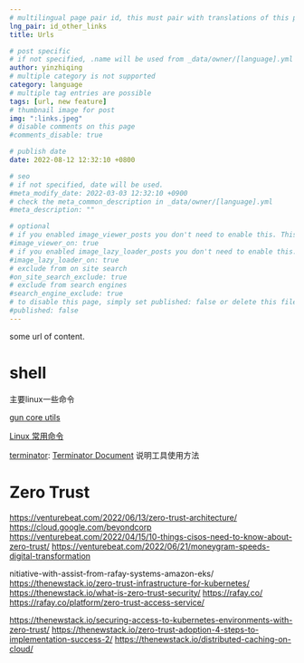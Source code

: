 ```yaml
---
# multilingual page pair id, this must pair with translations of this page. (This name must be unique)
lng_pair: id_other_links
title: Urls

# post specific
# if not specified, .name will be used from _data/owner/[language].yml
author: yinzhiqing
# multiple category is not supported
category: language
# multiple tag entries are possible
tags: [url, new feature]
# thumbnail image for post
img: ":links.jpeg"
# disable comments on this page
#comments_disable: true

# publish date
date: 2022-08-12 12:32:10 +0800

# seo
# if not specified, date will be used.
#meta_modify_date: 2022-03-03 12:32:10 +0900
# check the meta_common_description in _data/owner/[language].yml
#meta_description: ""

# optional
# if you enabled image_viewer_posts you don't need to enable this. This is only if image_viewer_posts = false
#image_viewer_on: true
# if you enabled image_lazy_loader_posts you don't need to enable this. This is only if image_lazy_loader_posts = false
#image_lazy_loader_on: true
# exclude from on site search
#on_site_search_exclude: true
# exclude from search engines
#search_engine_exclude: true
# to disable this page, simply set published: false or delete this file
#published: false
---
```


<!-- outline-start -->

some url of content. <!-- outline-end -->

# shell
 主要linux一些命令

[gun core utils](https://www.gnu.org/software/coreutils/manual/html_node/index.html#SEC_Contents)

[Linux 常用命令](https://mp.weixin.qq.com/s?__biz=MzA4NzQzMzU4Mg==&mid=2653001497&idx=2&sn=7384f4ce1a283286b3d5d302e849e8c2&chksm=8becbf18bc9b360e634801e5f5d003275af2b4b149fc21267b5a454988f10a842bb43f910bf0#rd)

[terminator](https://github.com/gnome-terminator/terminator): [Terminator Document](https://gnome-terminator.readthedocs.io/en/latest/) 说明工具使用方法

# Zero Trust 
https://venturebeat.com/2022/06/13/zero-trust-architecture/
https://cloud.google.com/beyondcorp
https://venturebeat.com/2022/04/15/10-things-cisos-need-to-know-about-zero-trust/
https://venturebeat.com/2022/06/21/moneygram-speeds-digital-transformation
 
nitiative-with-assist-from-rafay-systems-amazon-eks/
https://thenewstack.io/zero-trust-infrastructure-for-kubernetes/
https://thenewstack.io/what-is-zero-trust-security/
https://rafay.co/
https://rafay.co/platform/zero-trust-access-service/

https://thenewstack.io/securing-access-to-kubernetes-environments-with-zero-trust/
https://thenewstack.io/zero-trust-adoption-4-steps-to-implementation-success-2/
https://thenewstack.io/distributed-caching-on-cloud/
